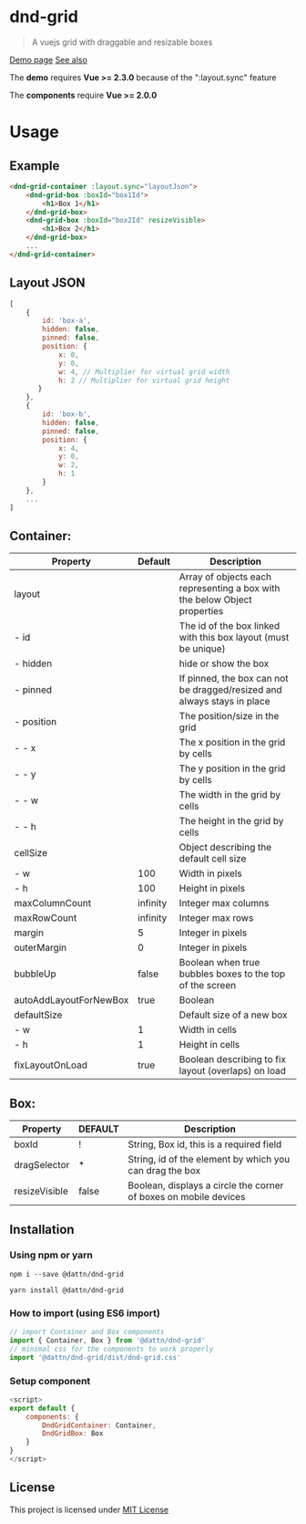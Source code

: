 # dnd-grid

> A vuejs grid with draggable and resizable boxes

[Demo page](https://dnd-grid.duton.lu/)
[See also](https://gitlab.com/shellyBits/v-chacheli)

The **demo** requires **Vue >= 2.3.0** because of the ":layout.sync" feature

The **components** require **Vue >= 2.0.0**

# Usage

## Example

```html
<dnd-grid-container :layout.sync="layoutJson">
    <dnd-grid-box :boxId="box1Id">
        <h1>Box 1</h1>
    </dnd-grid-box>
    <dnd-grid-box :boxId="box2Id" resizeVisible>
        <h1>Box 2</h1>
    </dnd-grid-box>
    ...
</dnd-grid-container>
```

## Layout JSON

```javascript
[
    {
        id: 'box-a',
        hidden: false,
        pinned: false,
        position: {
            x: 0,
            y: 0,
            w: 4, // Multiplier for virtual grid width
            h: 2 // Multiplier for virtual grid height
       }
    },
    {
        id: 'box-b',
        hidden: false,
        pinned: false,
        position: {
            x: 4,
            y: 0,
            w: 2,
            h: 1
        }
    },
    ...
]
```
## Container:

| Property               | Default         | Description                                                               |
|----------------------- | --------------- | ------------------------------------------------------------------------- |
| layout                 |                 | Array of objects each representing a box with the below Object properties |
|   - id                 |                 | The id of the box linked with this box layout (must be unique)            |
|   - hidden             |                 | hide or show the box                                                      |
|   - pinned             |                 | If pinned, the box can not be dragged/resized and always stays in place   |
|   - position           |                 | The position/size in the grid                                             |
|   - - x                |                 | The x position in the grid by cells                                       |
|   - - y                |                 | The y position in the grid by cells                                       |
|   - - w                |                 | The width in the grid by cells                                            |
|   - - h                |                 | The height in the grid by cells                                           |
| cellSize               |                 | Object describing the default cell size                                   |
|   - w                  | 100             | Width in pixels                                                           |
|   - h                  | 100             | Height in pixels                                                          |
| maxColumnCount         | infinity        | Integer max columns                                                       |
| maxRowCount            | infinity        | Integer max rows                                                          |
| margin                 | 5               | Integer in pixels                                                         |
| outerMargin            | 0               | Integer in pixels                                                         |
| bubbleUp               | false           | Boolean when true bubbles boxes to the top of the screen                  |
| autoAddLayoutForNewBox | true            | Boolean                                                                   |
| defaultSize            |                 | Default size of a new box                                                 |
|   - w                  | 1               | Width in cells                                                            |
|   - h                  | 1               | Height in cells                                                           |
| fixLayoutOnLoad        | true            | Boolean describing to fix layout (overlaps) on load                       |

## Box:

| Property               | DEFAULT         | Description                                                               |
|----------------------- | --------------- | ------------------------------------------------------------------------- |
| boxId                  | !               | String, Box id, this is a required field                                  |
| dragSelector           | *               | String, id of the element by which you can drag the box                   |
| resizeVisible          | false           | Boolean, displays a circle the corner of boxes on mobile devices          |

## Installation

### Using npm or yarn

`npm i --save @dattn/dnd-grid`

`yarn install @dattn/dnd-grid`

### How to import (using ES6 import)

```javascript
// import Container and Box components
import { Container, Box } from '@dattn/dnd-grid'
// minimal css for the components to work properly
import '@dattn/dnd-grid/dist/dnd-grid.css'
```

### Setup component

```javascript
<script>
export default {
    components: {
        DndGridContainer: Container,
        DndGridBox: Box
    }
}
</script>
```

## License

This project is licensed under [MIT License](http://en.wikipedia.org/wiki/MIT_License)

